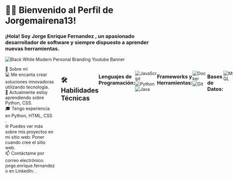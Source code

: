 <h1>👨‍💻 Bienvenido al Perfil de Jorgemairena13!</h1>
<h3>¡Hola! Soy Jorge Enrique Fernandez , un apasionado desarrollador de software y siempre dispuesto a aprender nuevas herramientas.</h3>

![Black   White Modern Personal Branding Youtube Banner](https://github.com/user-attachments/assets/87b42785-247e-44b8-b0a9-cc8a6c5ac09c)




<div style="display: flex; align-items: flex-start; width: 100%;">
    <div style="flex-grow: 1; padding-right: 20px;">
🚀 Sobre mí<br>
💻 Me encanta crear soluciones innovadoras utilizando tecnología. <br>
🌱 Actualmente estoy aprendiendo sobre Python, CSS.<br>
🎓 Tengo experiencia en Python, HTML, CSS .<br>
🌐 Puedes ver más sobre mis proyectos en mi sitio web: Poner cuando cree el sitio web.<br>
📫 Contáctame por correo electrónico: jorge.enrique.fernandez o en LinkedIn: .<br>
</div>





## 🛠️ Habilidades Técnicas

### Lenguajes de Programación:
![JavaScript](https://img.shields.io/badge/-JavaScript-F7DF1E?style=flat-square&logo=javascript&logoColor=black)
![Python](https://img.shields.io/badge/-Python-3776AB?style=flat-square&logo=python&logoColor=white)
![Java](https://img.shields.io/badge/-Java-007396?style=flat-square&logo=java&logoColor=white)

### Frameworks y Herramientas:

![Docker](https://img.shields.io/badge/-Docker-2496ED?style=flat-square&logo=docker&logoColor=white)
![Git](https://img.shields.io/badge/-Git-F05032?style=flat-square&logo=git&logoColor=white)

### Bases de Datos:
![MySQL](https://img.shields.io/badge/-MySQL-4479A1?style=flat-square&logo=mysql&logoColor=white)

## 💡 Lo que estoy aprendiendo ahora:
Actualmente, estoy estudiando el grado superior de DAW y explorando cómo aplicarlo en proyectos del mundo real. ¡Siempre hay algo nuevo por aprender!


📊 Estadísticas de GitHub <br><br>
<p align="center">
<img src="https://github-readme-stats.vercel.app/api?username=Jorgemairena13&show_icons=true&theme=radical" alt="Estadísticas de GitHub" />
</p>

<p align="center">
<img src="https://github-readme-streak-stats.herokuapp.com/?user=Jorgemairena13&theme=radical" alt="Racha de contribuciones" />
</p>

🔥 Proyectos Destacados

🤝 Colaboraciones
Siempre estoy abierto/a a colaborar en nuevos proyectos o discutir ideas interesantes. No dudes en contactarme si tienes alguna propuesta o simplemente quieres charlar sobre tecnología.







